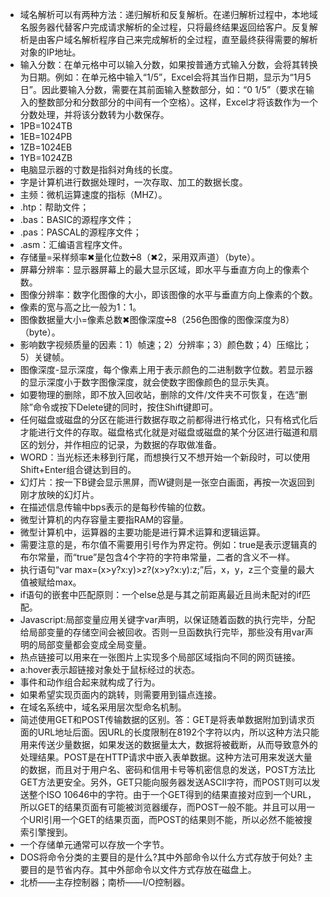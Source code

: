- 域名解析可以有两种方法：递归解析和反复解析。在递归解析过程中，本地域名服务器代替客户完成请求解析的全过程，只将最终结果返回给客户。反复解析是由客户域名解析程序自己来完成解析的全过程，直至最终获得需要的解析对象的IP地址。 
- 输入分数：在单元格中可以输入分数，如果按普通方式输入分数，会将其转换为日期。例如：在单元格中输入“1/5”，Excel会将其当作日期，显示为“1月5日”。因此要输入分数，需要在其前面输入整数部分，如：“0 1/5”（要求在输入的整数部分和分数部分的中间有一个空格）。这样，Excel才将该数作为一个分数处理，并将该分数转为小数保存。 
- 1PB=1024TB   
- 1EB=1024PB  
- 1ZB=1024EB  
- 1YB=1024ZB 
- 电脑显示器的寸数是指斜对角线的长度。 
- 字是计算机进行数据处理时，一次存取、加工的数据长度。 
- 主频：微机运算速度的指标（MHZ）。 
- .htp：帮助文件；    
- .bas：BASIC的源程序文件；  
- .pas：PASCAL的源程序文件； 
- .asm：汇编语言程序文件。 
- 存储量=采样频率✖量化位数➗8（✖2，采用双声道）（byte）。 
- 屏幕分辨率：显示器屏幕上的最大显示区域，即水平与垂直方向上的像素个数。 
- 图像分辨率：数字化图像的大小，即该图像的水平与垂直方向上像素的个数。 
- 像素的宽与高之比一般为1：1。 
- 图像数据量大小=像素总数✖图像深度➗8（256色图像的图像深度为8）（byte）。 
- 影响数字视频质量的因素：1）帧速；2）分辨率；3）颜色数；4）压缩比；5）关键帧。 
- 图像深度-显示深度，每个像素上用于表示颜色的二进制数字位数。若显示器的显示深度小于数字图像深度，就会使数字图像颜色的显示失真。 
- 如要物理的删除，即不放入回收站，删除的文件/文件夹不可恢复，在选“删除”命令或按下Delete键的同时，按住Shift键即可。 
- 任何磁盘或磁盘的分区在能进行数据存取之前都得进行格式化，只有格式化后才能进行文件的存取。磁盘格式化就是对磁盘或磁盘的某个分区进行磁道和扇区的划分，并作相应的记录，为数据的存取做准备。 
- WORD：当光标还未移到行尾，而想换行又不想开始一个新段时，可以使用Shift+Enter组合键达到目的。 
- 幻灯片：按一下B键会显示黑屏，而W键则是一张空白画面，再按一次返回到刚才放映的幻灯片。 
- 在描述信息传输中bps表示的是每秒传输的位数。 
- 微型计算机的内存容量主要指RAM的容量。 
- 微型计算机中，运算器的主要功能是进行算术运算和逻辑运算。 
- 需要注意的是，布尔值不需要用引号作为界定符。例如：true是表示逻辑真的布尔常量，而“true”是包含4个字符的字符串常量，二者的含义不一样。
- 执行语句“var max=(x>y?x:y)>z?(x>y?x:y):z;”后，x，y，z三个变量的最大值被赋给max。
- if语句的嵌套中匹配原则：一个else总是与其之前距离最近且尚未配对的if匹配。
- Javascript:局部变量应用关键字var声明，以保证随着函数的执行完毕，分配给局部变量的存储空间会被回收。否则一旦函数执行完毕，那些没有用var声明的局部变量都会变成全局变量。
- 热点链接可以用来在一张图片上实现多个局部区域指向不同的网页链接。
- a:hover表示超链接对象处于鼠标经过的状态。
- 事件和动作组合起来就构成了行为。
- 如果希望实现页面内的跳转，则需要用到锚点连接。
- 在域名系统中，域名采用层次型命名机制。
- 简述使用GET和POST传输数据的区别。答：GET是将表单数据附加到请求页面的URL地址后面。因URL的长度限制在8192个字符以内，所以这种方法只能用来传送少量数据，如果发送的数据量太大，数据将被截断，从而导致意外的处理结果。POST是在HTTP请求中嵌入表单数据。这种方法可用来发送大量的数据，而且对于用户名、密码和信用卡号等机密信息的发送，POST方法比GET方法更安全。另外，GET只能向服务器发送ASCII字符，而POST则可以发送整个ISO 10646中的字符。由于一个GET得到的结果直接对应到一个URL，所以GET的结果页面有可能被浏览器缓存，而POST一般不能。并且可以用一个URI引用一个GET的结果页面，而POST的结果则不能，所以必然不能被搜索引擎搜到。 
- 一个存储单元通常可以存放一个字节。 
- DOS将命令分类的主要目的是什么?其中外部命令以什么方式存放于何处? 主要目的是节省内存。其中外部命令以文件方式存放在磁盘上。
- 北桥——主存控制器；南桥——I/O控制器。